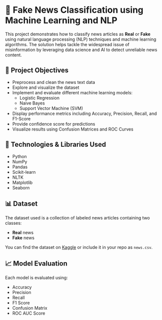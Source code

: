 # 📰 Fake News Classification using Machine Learning and NLP

This project demonstrates how to classify news articles as **Real** or **Fake** using natural language processing (NLP) techniques and machine learning algorithms. The solution helps tackle the widespread issue of misinformation by leveraging data science and AI to detect unreliable news content.

## 📌 Project Objectives

- Preprocess and clean the news text data
- Explore and visualize the dataset
- Implement and evaluate different machine learning models:
  - Logistic Regression
  - Naive Bayes
  - Support Vector Machine (SVM)
- Display performance metrics including Accuracy, Precision, Recall, and F1-Score
- Provide confidence score for predictions
- Visualize results using Confusion Matrices and ROC Curves

## 🧰 Technologies & Libraries Used

- Python
- NumPy
- Pandas
- Scikit-learn
- NLTK
- Matplotlib
- Seaborn

## 📊 Dataset

The dataset used is a collection of labeled news articles containing two classes:
- **Real** news
- **Fake** news

You can find the dataset on [Kaggle](https://www.kaggle.com/clmentbisaillon/fake-and-real-news-dataset) or include it in your repo as `news.csv`.

## 📈 Model Evaluation

Each model is evaluated using:
- Accuracy
- Precision
- Recall
- F1 Score
- Confusion Matrix
- ROC AUC Score


